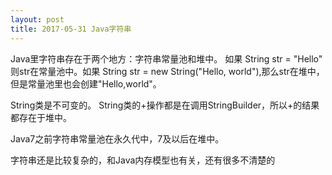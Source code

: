 ```yaml
---
layout: post
title: 2017-05-31 Java字符串
---
```


Java里字符串存在于两个地方：字符串常量池和堆中。
如果 String str = "Hello" 则str在常量池中。如果 String str = new String("Hello, world"),那么str在堆中，但是常量池里也会创建"Hello,world"。

String类是不可变的。
String类的+操作都是在调用StringBuilder，所以+的结果都存在于堆中。

Java7之前字符串常量池在永久代中，7及以后在堆中。

字符串还是比较复杂的，和Java内存模型也有关，还有很多不清楚的